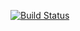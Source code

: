 [![Build Status](https://travis-ci.com/Bloody121/Tetsting2.svg?branch=master)](https://travis-ci.com/Bloody121/Tetsting2)
